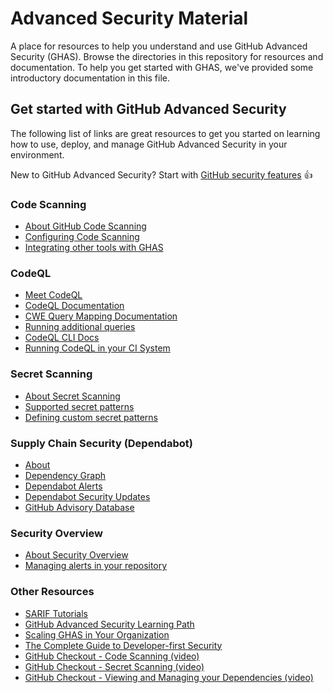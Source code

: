 # Advanced Security Material
A place for resources to help you understand and use GitHub Advanced Security (GHAS).  Browse the directories in this repository for resources and documentation.  To help you get started with GHAS, we've provided some introductory documentation in this file.

## Get started with GitHub Advanced Security
The following list of links are great resources to get you started on learning how to use, deploy, and manage GitHub Advanced Security in your environment.

New to GitHub Advanced Security?  Start with [GitHub security features](https://docs.github.com/en/enterprise-cloud@latest/code-security/getting-started/github-security-features) :+1:

### Code Scanning
- [About GitHub Code Scanning](https://docs.github.com/en/code-security/code-scanning/automatically-scanning-your-code-for-vulnerabilities-and-errors/about-code-scanning)
- [Configuring Code Scanning](https://docs.github.com/en/enterprise-cloud@latest/code-security/code-scanning/automatically-scanning-your-code-for-vulnerabilities-and-errors/configuring-code-scanning)
- [Integrating other tools with GHAS](https://docs.github.com/en/code-security/code-scanning/integrating-with-code-scanning)

### CodeQL
- [Meet CodeQL](https://codeql.github.com/)
- [CodeQL Documentation](https://codeql.github.com/docs/)
- [CWE Query Mapping Documentation](https://codeql.github.com/codeql-query-help/codeql-cwe-coverage)
- [Running additional queries](https://docs.github.com/en/github/finding-security-vulnerabilities-and-errors-in-your-code/configuring-code-scanning#running-additional-queries)
- [CodeQL CLI Docs](https://codeql.github.com/docs/codeql-cli/getting-started-with-the-codeql-cli)
- [Running CodeQL in your CI System](https://docs.github.com/en/github/finding-security-vulnerabilities-and-errors-in-your-code/running-codeql-code-scanning-in-your-ci-system)

### Secret Scanning
- [About Secret Scanning](https://docs.github.com/en/code-security/secret-scanning/about-secret-scanning)
- [Supported secret patterns](https://docs.github.com/en/code-security/secret-scanning/secret-scanning-patterns#supported-secrets-for-partner-patterns)
- [Defining custom secret patterns](https://docs.github.com/en/enterprise-cloud@latest/code-security/secret-scanning/defining-custom-patterns-for-secret-scanning)

### Supply Chain Security (Dependabot)
- [About](https://docs.github.com/en/enterprise-cloud@latest/code-security/supply-chain-security/understanding-your-software-supply-chain/about-supply-chain-security)
- [Dependency Graph](https://docs.github.com/en/enterprise-cloud@latest/code-security/supply-chain-security/understanding-your-software-supply-chain/about-the-dependency-graph)
- [Dependabot Alerts](https://docs.github.com/en/enterprise-cloud@latest/code-security/dependabot/dependabot-alerts/about-dependabot-alerts)
- [Dependabot Security Updates](https://docs.github.com/en/code-security/dependabot/dependabot-security-updates/configuring-dependabot-security-updates)
- [GitHub Advisory Database](https://github.com/advisories)

### Security Overview
- [About Security Overview](https://docs.github.com/en/code-security/security-overview/about-the-security-overview)
- [Managing alerts in your repository](https://docs.github.com/en/enterprise-cloud@latest/code-security/code-scanning/automatically-scanning-your-code-for-vulnerabilities-and-errors/managing-code-scanning-alerts-for-your-repository)

### Other Resources
- [SARIF Tutorials](https://github.com/microsoft/sarif-tutorials)
- [GitHub Advanced Security Learning Path](https://docs.microsoft.com/en-us/users/githubtraining/collections/rqymc6yw8q5rey)
- [Scaling GHAS in Your Organization](https://resources.github.com/downloads/Whitepaper-Scaling-GHAS-in-an-Enterprise.pdf)
- [The Complete Guide to Developer-first Security](https://resources.github.com/downloads/GitHubAdvanced%20SecurityEbook.pdf)
- [GitHub Checkout - Code Scanning (video)](https://www.youtube.com/watch?v=z0wvGf3O69E)
- [GitHub Checkout - Secret Scanning (video)](https://www.youtube.com/watch?v=aoL7pDrXt74)
- [GitHub Checkout - Viewing and Managing your Dependencies (video)](https://www.youtube.com/watch?v=gNd_TGdZ1xc)
